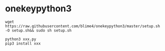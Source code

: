 # onekeypython3

`wget https://raw.githubusercontent.com/blime4/onekeypython3/master/setup.sh -O setup.sh&& sudo sh setup.sh`



```
python3 xxx.py
pip3 install xxx

```

